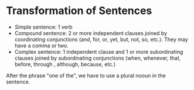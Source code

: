 # Transformation of Sentences 
- Simple sentence: 1 verb 
- Compound sentence: 2 or more independent clauses joined by coordinating conjunctions (and, for, or, yet, but, not, so, etc.). They may have a comma or two. 
- Complex sentence: 1 independent clause and 1 or more subordinating clauses joined by subordinating conjunctions (when, whenever, that, before, through , although, because, etc.)

After the phrase "one of the", we have to use a plural nooun in the sentence. 
